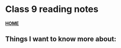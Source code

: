 # Class 9 reading notes

#### [HOME](https://cesarderio.github.io/reading-notes/)


## Things I want to know more about:

